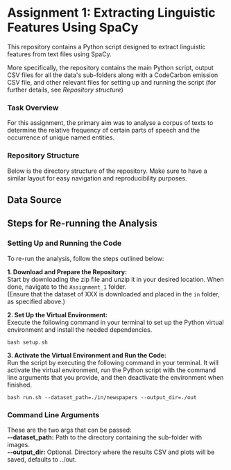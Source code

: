 # Assignment 1: Extracting Linguistic Features Using SpaCy
This repository contains a Python script designed to extract linguistic features from text files using SpaCy.

More specifically, the repository contains the main Python script, output CSV files for all the data's sub-folders along with a CodeCarbon emission CSV file, and other relevant files for setting up and running the script (for further details, see *Repository structure*)

### Task Overview
For this assignment, the primary aim was to analyse a corpus of texts to determine the relative frequency of certain parts of speech and the occurrence of unique named entities.


### Repository Structure
Below is the directory structure of the repository. Make sure to have a similar layout for easy navigation and reproducibility purposes.  


## Data Source

## Steps for Re-running the Analysis
### Setting Up and Running the Code
To re-run the analysis, follow the steps outlined below:

**1. Download and Prepare the Repository:**  
Start by downloading the zip file and unzip it in your desired location. When done, navigate to the `Assignment_1` folder.  
(Ensure that the dataset of XXX is downloaded and placed in the `in` folder, as specified above.)

**2. Set Up the Virtual Environment:**  
Execute the following command in your terminal to set up the Python virtual environment and install the needed dependencies.
```
bash setup.sh 
```

**3. Activate the Virtual Environment and Run the Code:**  
Run the script by executing the following command in your terminal. It will activate the virtual environment, run the Python script with the command line arguments that you provide, and then deactivate the environment when finished.
```
bash run.sh --dataset_path=./in/newspapers --output_dir=./out
```

### Command Line Arguments
These are the two args that can be passed:  
**--dataset_path:** Path to the directory containing the sub-folder with images.  
**--output_dir:** Optional. Directory where the results CSV and plots will be saved, defaults to ../out.  